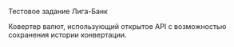 Тестовое задание Лига-Банк

Ковертер валют, использующий открытое API с возможностью сохранения истории конвертации.